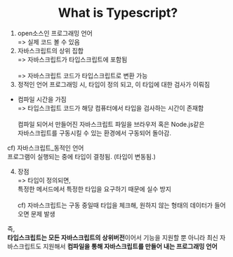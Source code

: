 <h1 align="center">
What is Typescript?
</h1>

1. open소스인 프로그래밍 언어<br>
   => 실제 코드 볼 수 있음
2. 자바스크립트의 상위 집합<br>
   => 자바스크립트가 타입스크립트에 포함됨<br>  
   => 자바스크립트 코드가 타입스크립트로 변환 가능
3. 정적인 언어
   프로그래밍 시, 타입이 정의 되고, 이 타입에 대한 검사가 이뤄짐

- 컴파일 시간을 가짐<br>
  => 타입스크립트 코드가 해당 컴퓨터에서 타입을 검사하는 시간이 존재함<br>  
  컴파일 되어서 만들어진 자바스크립트 파일을 브라우저 혹은 Node.js같은 <br>자바스크립트를 구동시킬 수 있는 환경에서 구동되어 돌아감.

cf) 자바스크립트\_동적인 언어<br>
프로그램이 실행되는 중에 타입이 결정됨. (타입이 변동됨.)

4. 장점<br>
   => 타입이 정의되면,<br>
   특정한 메서드에서 특정한 타입을 요구하기 때문에 실수 방지<br>  
   cf) 자바스크립트는 구동 중일때 타입을 체크해, 원하지 않는 형태의 데이터가 들어오면 문제 발생

즉,<br>
<strong>타입스크립트는 모든 자바스크립트의 상위버전</strong>이어서 기능을 지원할 뿐 아니라 최신 자바스크립트도 지원해서 <strong>컴파일을 통해 자바스크립트를 만들어 내는 프로그래밍 언어</strong>
